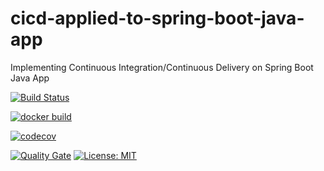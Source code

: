 # cicd-applied-to-spring-boot-java-app
Implementing Continuous Integration/Continuous Delivery on Spring Boot Java App

[![Build Status](https://travis-ci.com/gshah188/cicd-applied-to-spring-boot-java-app.svg)](https://travis-ci.com/gshah188/cicd-applied-to-spring-boot-java-app)

[![docker build](https://img.shields.io/docker/cloud/build/gshah188/cicd-applied-to-spring-boot-java-app)](https://cloud.docker.com/u/fanjups/repository/docker/gshah188/cicd-applied-to-spring-boot-java-app)

[![codecov](https://codecov.io/gh/gshah188/cicd-applied-to-spring-boot-java-app/branch/master/graph/badge.svg)](https://codecov.io/gh/gshah188/cicd-applied-to-spring-boot-java-app)

[![Quality Gate](https://sonarcloud.io/api/project_badges/measure?project=com.cicd:cicd-applied-to-spring-boot-java-app&metric=alert_status)](https://sonarcloud.io/dashboard/index/com.cicd:cicd-applied-to-spring-boot-java-app)
[![License: MIT](https://img.shields.io/badge/License-MIT-yellow.svg)](https://opensource.org/licenses/MIT)
